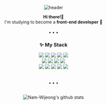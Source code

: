 <div align="center">
  
![header](https://capsule-render.vercel.app/api?type=waving&color=gradient&height=250&section=header&text=Hello,%20I'm%20Wijeong%20Nam%20%20🙌&fontSize=50&fontAlign=63)

<b>Hi there!</b>👋 <br> I'm studying to become a <b>front-end developer</b> 💚<br><br> • • •


<h3 align-="center">✨ My Stack </h3>


<img src="https://img.shields.io/badge/HTML-red?style=flat-square&logo=HTML5&logoColor=white"/> <img src="https://img.shields.io/badge/CSS-blue?style=flat-square&logo=css3&logoColor=white"/> <img src="https://img.shields.io/badge/JavaScript-yellow?style=flat-square&logo=JavaScript&logoColor=white"/> <img src="https://img.shields.io/badge/jQuery-0968AD?style=flat-square&logo=jQuery&logoColor=white"/> <img src="https://img.shields.io/badge/Bootstrap-7952B3?style=flat-square&logo=Bootstrap&logoColor=white"/> <br> <img src="https://img.shields.io/badge/React-43B8D7?style=flat-square&logo=React&logoColor=white"/> <img src="https://img.shields.io/badge/styled_components-DB7093?style=flat-square&logo=styled-components&logoColor=white"/> <img src="https://img.shields.io/badge/Tailwind CSS-06B6D4?style=flat-square&logo=Tailwind CSS&logoColor=white"/> <img src="https://img.shields.io/badge/Sass-CC6699?style=flat-square&logo=Sass&logoColor=white"/> <br> <img src="https://img.shields.io/badge/Git-F05032?style=flat-square&logo=Git&logoColor=white"/> <img src="https://img.shields.io/badge/GitHub-181717?style=flat-square&logo=GitHub&logoColor=white"/> <img src="https://img.shields.io/badge/Slack-4A154B?style=flat-square&logo=Slack&logoColor=white"/> <img src="https://img.shields.io/badge/Notion-000000?style=flat-square&logo=Notion&logoColor=white"/> <img src="https://img.shields.io/badge/Figma-F24E1E?style=flat-square&logo=Figma&logoColor=white"/> <br><br><br> • • • <br><br>
  
  ![Nam-Wijeong's github stats](https://github-readme-stats.vercel.app/api?username=Nam-Wijeong&show_icons=true)
 </div>
<!--
**Nam-Wijeong/Nam-Wijeong** is a ✨ _special_ ✨ repository because its `README.md` (this file) appears on your GitHub profile.

Here are some ideas to get you started:

- 🔭 I’m currently working on ...
- 🌱 I’m currently learning ...
- 👯 I’m looking to collaborate on ...
- 🤔 I’m looking for help with ...
- 💬 Ask me about ...
- 📫 How to reach me: ...
- 😄 Pronouns: ...
- ⚡ Fun fact: ...
-->
